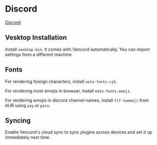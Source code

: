 # Discord

[Discord](https://wiki.archlinux.org/title/Discord)

## Vesktop Installation

Install `vesktop-bin`. It comes with Vencord automatically. You can import settings from a different machine.

## Fonts

For rendering foreign characters, install `noto-fonts-cjk`.

For rendering most emojis in browser, install `noto-fonts-emoji`.

For rendering emojis in discord channel names, install `ttf-twemoji` from AUR using `yay` or `paru`.

## Syncing

Enable Vencord's cloud sync to sync plugins across devices and set it up immediately next time.
